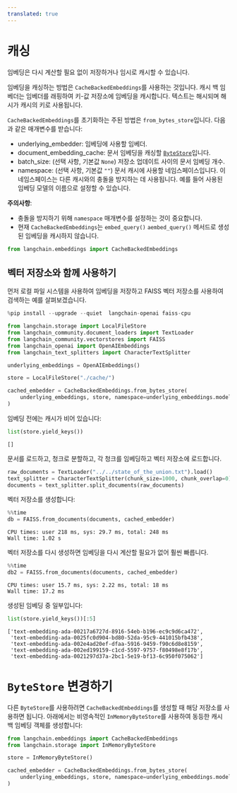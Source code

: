 ```yaml
---
translated: true
---
```


# 캐싱

임베딩은 다시 계산할 필요 없이 저장하거나 임시로 캐시할 수 있습니다.

임베딩을 캐싱하는 방법은 `CacheBackedEmbeddings`를 사용하는 것입니다. 캐시 백 임베더는 임베더를 래핑하여 키-값 저장소에 임베딩을 캐시합니다. 텍스트는 해시되며 해시가 캐시의 키로 사용됩니다.

`CacheBackedEmbeddings`를 초기화하는 주된 방법은 `from_bytes_store`입니다. 다음과 같은 매개변수를 받습니다:

- underlying_embedder: 임베딩에 사용할 임베더.
- document_embedding_cache: 문서 임베딩을 캐싱할 [`ByteStore`](/docs/integrations/stores/)입니다.
- batch_size: (선택 사항, 기본값 `None`) 저장소 업데이트 사이의 문서 임베딩 개수.
- namespace: (선택 사항, 기본값 `""`) 문서 캐시에 사용할 네임스페이스입니다. 이 네임스페이스는 다른 캐시와의 충돌을 방지하는 데 사용됩니다. 예를 들어 사용된 임베딩 모델의 이름으로 설정할 수 있습니다.

**주의사항**:

- 충돌을 방지하기 위해 `namespace` 매개변수를 설정하는 것이 중요합니다.
- 현재 `CacheBackedEmbeddings`는 `embed_query()` `aembed_query()` 메서드로 생성된 임베딩을 캐시하지 않습니다.

```python
from langchain.embeddings import CacheBackedEmbeddings
```

## 벡터 저장소와 함께 사용하기

먼저 로컬 파일 시스템을 사용하여 임베딩을 저장하고 FAISS 벡터 저장소를 사용하여 검색하는 예를 살펴보겠습니다.

```python
%pip install --upgrade --quiet  langchain-openai faiss-cpu
```

```python
from langchain.storage import LocalFileStore
from langchain_community.document_loaders import TextLoader
from langchain_community.vectorstores import FAISS
from langchain_openai import OpenAIEmbeddings
from langchain_text_splitters import CharacterTextSplitter

underlying_embeddings = OpenAIEmbeddings()

store = LocalFileStore("./cache/")

cached_embedder = CacheBackedEmbeddings.from_bytes_store(
    underlying_embeddings, store, namespace=underlying_embeddings.model
)
```

임베딩 전에는 캐시가 비어 있습니다:

```python
list(store.yield_keys())
```

```output
[]
```

문서를 로드하고, 청크로 분할하고, 각 청크를 임베딩하고 벡터 저장소에 로드합니다.

```python
raw_documents = TextLoader("../../state_of_the_union.txt").load()
text_splitter = CharacterTextSplitter(chunk_size=1000, chunk_overlap=0)
documents = text_splitter.split_documents(raw_documents)
```

벡터 저장소를 생성합니다:

```python
%%time
db = FAISS.from_documents(documents, cached_embedder)
```

```output
CPU times: user 218 ms, sys: 29.7 ms, total: 248 ms
Wall time: 1.02 s
```

벡터 저장소를 다시 생성하면 임베딩을 다시 계산할 필요가 없어 훨씬 빠릅니다.

```python
%%time
db2 = FAISS.from_documents(documents, cached_embedder)
```

```output
CPU times: user 15.7 ms, sys: 2.22 ms, total: 18 ms
Wall time: 17.2 ms
```

생성된 임베딩 중 일부입니다:

```python
list(store.yield_keys())[:5]
```

```output
['text-embedding-ada-00217a6727d-8916-54eb-b196-ec9c9d6ca472',
 'text-embedding-ada-0025fc0d904-bd80-52da-95c9-441015bfb438',
 'text-embedding-ada-002e4ad20ef-dfaa-5916-9459-f90c6d8e8159',
 'text-embedding-ada-002ed199159-c1cd-5597-9757-f80498e8f17b',
 'text-embedding-ada-0021297d37a-2bc1-5e19-bf13-6c950f075062']
```

# `ByteStore` 변경하기

다른 `ByteStore`를 사용하려면 `CacheBackedEmbeddings`를 생성할 때 해당 저장소를 사용하면 됩니다. 아래에서는 비영속적인 `InMemoryByteStore`를 사용하여 동등한 캐시 백 임베딩 객체를 생성합니다:

```python
from langchain.embeddings import CacheBackedEmbeddings
from langchain.storage import InMemoryByteStore

store = InMemoryByteStore()

cached_embedder = CacheBackedEmbeddings.from_bytes_store(
    underlying_embeddings, store, namespace=underlying_embeddings.model
)
```
